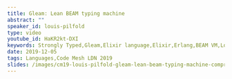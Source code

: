 ```yaml
---
title: Gleam: Lean BEAM typing machine
abstract: ""
speaker_id: louis-pilfold
type: video
youtube_id: HaKR2kt-DXI
keywords: Strongly Typed,Gleam,Elixir language,Elixir,Erlang,BEAM VM,Louis Pilfold,Code Mesh LDN
date: 2019-12-05
tags: Languages,Code Mesh LDN 2019
slides: /images/cm19-louis-pilfold-gleam-lean-beam-typing-machine-compressed.pdf
---
```


